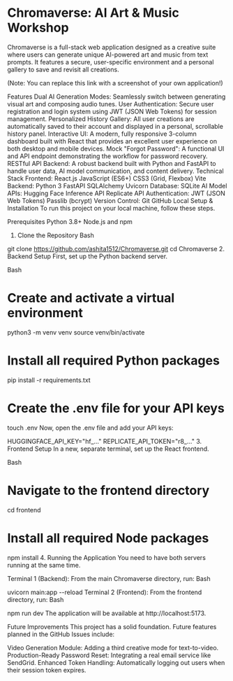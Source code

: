 # Chromaverse: AI Art & Music Workshop
Chromaverse is a full-stack web application designed as a creative suite where users can generate unique AI-powered art and music from text prompts. It features a secure, user-specific environment and a personal gallery to save and revisit all creations.

(Note: You can replace this link with a screenshot of your own application!)

Features
Dual AI Generation Modes: Seamlessly switch between generating visual art and composing audio tunes.
User Authentication: Secure user registration and login system using JWT (JSON Web Tokens) for session management.
Personalized History Gallery: All user creations are automatically saved to their account and displayed in a personal, scrollable history panel.
Interactive UI: A modern, fully responsive 3-column dashboard built with React that provides an excellent user experience on both desktop and mobile devices.
Mock "Forgot Password": A functional UI and API endpoint demonstrating the workflow for password recovery.
RESTful API Backend: A robust backend built with Python and FastAPI to handle user data, AI model communication, and content delivery.
Technical Stack
Frontend: React.js JavaScript (ES6+) CSS3 (Grid, Flexbox) Vite
Backend: Python 3 FastAPI SQLAlchemy Uvicorn
Database: SQLite
AI Model APIs: Hugging Face Inference API Replicate API
Authentication: JWT (JSON Web Tokens) Passlib (bcrypt)
Version Control: Git GitHub
Local Setup & Installation
To run this project on your local machine, follow these steps.

Prerequisites
Python 3.8+
Node.js and npm
1. Clone the Repository
Bash

git clone https://github.com/ashita1512/Chromaverse.git
cd Chromaverse
2. Backend Setup
First, set up the Python backend server.

Bash

# Create and activate a virtual environment
python3 -m venv venv
source venv/bin/activate

# Install all required Python packages
pip install -r requirements.txt

# Create the .env file for your API keys
touch .env
Now, open the .env file and add your API keys:

HUGGINGFACE_API_KEY="hf_..."
REPLICATE_API_TOKEN="r8_..."
3. Frontend Setup
In a new, separate terminal, set up the React frontend.

Bash

# Navigate to the frontend directory
cd frontend

# Install all required Node packages
npm install
4. Running the Application
You need to have both servers running at the same time.

Terminal 1 (Backend): From the main Chromaverse directory, run:
Bash

uvicorn main:app --reload
Terminal 2 (Frontend): From the frontend directory, run:
Bash

npm run dev
The application will be available at http://localhost:5173.

Future Improvements
This project has a solid foundation. Future features planned in the GitHub Issues include:

Video Generation Module: Adding a third creative mode for text-to-video.
Production-Ready Password Reset: Integrating a real email service like SendGrid.
Enhanced Token Handling: Automatically logging out users when their session token expires.
